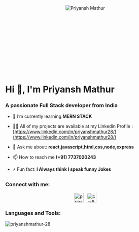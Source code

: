 <!DOCTYPE html>
<html>
<head>
  <style>
    /* Center the image horizontally and vertically */
    .center-image {
      display: flex;
      justify-content: center;
      align-items: center;
      min-height: 400px; /* Set a minimum height for the image container */
    }

    /* Style the heading and text */
    h1, h3, p {
      text-align: center;
      margin: 10px;
    }

    /* Style the social media links */
    .social-links {
      display: flex;
      justify-content: center;
      align-items: center;
      gap: 10px; /* Add spacing between icons */
    }

    .social-links img {
      width: 30px;
      height: 30px;
    }
  </style>
</head>
<body>

  <div class="center-image">
    <img src="https://i.ytimg.com/vi/0O65HU5BqiA/hq720.jpg?sqp=-oaymwEhCK4FEIIDSFryq4qpAxMIARUAAAAAGAElAADIQj0AgKJD&rs=AOn4CLCoD3xa0FydVgm55HiRYgZQlSku2w" alt="Priyansh Mathur">
  </div>

  <h1>Hi 👋, I'm Priyansh Mathur</h1>
  <h3>A passionate Full Stack developer from India</h3>

  - 🌱 I’m currently learning **MERN STACK**

  - 👨‍💻 All of my projects are available at my Linkedin Profile : [https://www.linkedin.com/in/priyanshmathur28/](https://www.linkedin.com/in/priyanshmathur28/)

  - 💬 Ask me about: **react,javascript,html,css,node,express**

  - 📫 How to reach me **(+91) 7737020243**

  - ⚡ Fun fact: **I Always think I speak funny Jokes**

  <h3>Connect with me:</h3>

  <div class="social-links">
    <a href="https://linkedin.com/in/priyanshmathur28" target="blank">
      <img src="https://raw.githubusercontent.com/rahuldkjain/github-profile-readme-generator/master/src/images/icons/Social/linked-in-alt.svg" alt="priyanshmathur28">
    </a>
    <a href="https://instagram.com/craftedbypriyansh" target="blank">
      <img src="https://raw.githubusercontent.com/rahuldkjain/github-profile-readme-generator/master/src/images/icons/Social/instagram.svg" alt="craftedbypriyansh">
    </a>
  </div>

  <h3>Languages and Tools:</h3>

  <p>
    <img src="https://github-readme-stats.vercel.app/api/top-langs?username=priyanshmathur-28&show_icons=true&locale=en&layout=compact" alt="priyanshmathur-28">
  </p>

</body>
</html>
